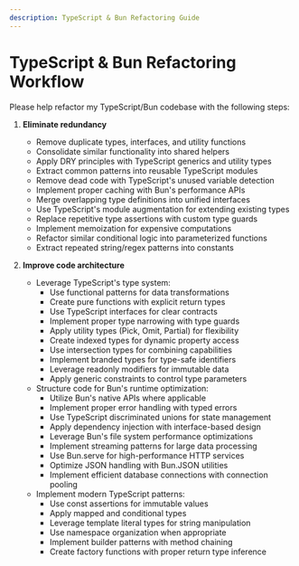 ```yaml
---
description: TypeScript & Bun Refactoring Guide
---
```


# TypeScript & Bun Refactoring Workflow

Please help refactor my TypeScript/Bun codebase with the following steps:

1. **Eliminate redundancy**
   - Remove duplicate types, interfaces, and utility functions
   - Consolidate similar functionality into shared helpers
   - Apply DRY principles with TypeScript generics and utility types
   - Extract common patterns into reusable TypeScript modules
   - Remove dead code with TypeScript's unused variable detection
   - Implement proper caching with Bun's performance APIs
   - Merge overlapping type definitions into unified interfaces
   - Use TypeScript's module augmentation for extending existing types
   - Replace repetitive type assertions with custom type guards
   - Implement memoization for expensive computations
   - Refactor similar conditional logic into parameterized functions
   - Extract repeated string/regex patterns into constants

2. **Improve code architecture**
   - Leverage TypeScript's type system:
     - Use functional patterns for data transformations
     - Create pure functions with explicit return types
     - Use TypeScript interfaces for clear contracts
     - Implement proper type narrowing with type guards
     - Apply utility types (Pick, Omit, Partial) for flexibility
     - Create indexed types for dynamic property access
     - Use intersection types for combining capabilities
     - Implement branded types for type-safe identifiers
     - Leverage readonly modifiers for immutable data
     - Apply generic constraints to control type parameters
   - Structure code for Bun's runtime optimization:
     - Utilize Bun's native APIs where applicable
     - Implement proper error handling with typed errors
     - Use TypeScript discriminated unions for state management
     - Apply dependency injection with interface-based design
     - Leverage Bun's file system performance optimizations
     - Implement streaming patterns for large data processing
     - Use Bun.serve for high-performance HTTP services
     - Optimize JSON handling with Bun.JSON utilities
     - Implement efficient database connections with connection pooling
   - Implement modern TypeScript patterns:
     - Use const assertions for immutable values
     - Apply mapped and conditional types
     - Leverage template literal types for string manipulation
     - Use namespace organization when appropriate
     - Implement builder patterns with method chaining
     - Create factory functions with proper return type inference